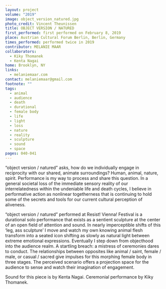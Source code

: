 ```yaml
---
layout: project
volume: "2019"
image: object_version_natured.jpg
photo_credit: Vincent Theunissen
title: OBJECT VERSION / NATURED
first_performed: first performed on February 8, 2019
place: Austrian Cultural Forum Berlin, Berlin, Germany
times_performed: performed twice in 2019
contributor: MELANIE MAAR
collaborators:
  - Kiky Thomanek
  - Kenta Nagai
home: Brooklyn, NY
links:
  - melaniemaar.com
contact: melaniemaar@gmail.com
footnote: ""
tags:
  - animal
  - audience
  - death
  - durational
  - female body
  - life
  - light
  - loss
  - nature
  - reality
  - sculpture
  - sound
  - space
pages: 040-041
---
```


“object version / natured” asks, how do we individually engage in reciprocity with our shared, animate surroundings? Human, animal, nature, spirit. Performance is my way to process and share this question. In a general societal loss of the immediate sensory reality of our interrelatedness within the undeniable life and death cycles, I believe in performative action as nonlinear togetherness that is continuing to hold some of the secrets and tools for our current cultural perception of aliveness.

“object version / natured” performed at Resist! Vienna! Festival is a durational solo performance that exists as a sentient sculpture at the center of an open field of attention and sound. In nearly imperceptible shifts of this ‘leg, ass sculpture’ I move and watch my own knowing animal flesh transform into a seated icon shifting as slowly as natural light between extreme emotional expressions. Eventually I step down from objecthood into the audience realm. A startling breach: a mistress of ceremonies dares to conduct. The relationships between opposites like animal / saint, female / male, or casual / sacred give impulses for this morphing female body in three stages. The perceived scenario offers a projection space for the audience to sense and watch their imagination of engagement.

Sound for this piece is by Kenta Nagai. Ceremonial performance by Kiky Thomanek.
